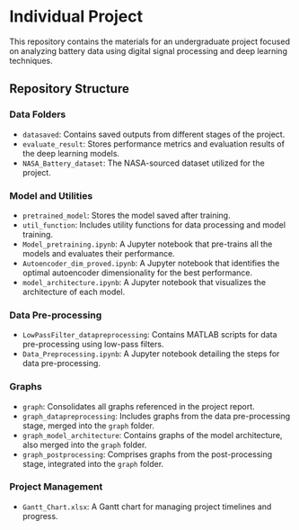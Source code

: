 # Individual Project

This repository contains the materials for an undergraduate project focused on analyzing battery data using digital signal processing and deep learning techniques.

## Repository Structure

### Data Folders
- `datasaved`: Contains saved outputs from different stages of the project.
- `evaluate_result`: Stores performance metrics and evaluation results of the deep learning models.
- `NASA_Battery_dataset`: The NASA-sourced dataset utilized for the project.

### Model and Utilities
- `pretrained_model`: Stores the model saved after training.
- `util_function`: Includes utility functions for data processing and model training.
- `Model_pretraining.ipynb`: A Jupyter notebook that pre-trains all the models and evaluates their performance.
- `Autoencoder_dim_proved.ipynb`: A Jupyter notebook that identifies the optimal autoencoder dimensionality for the best performance.
- `model_architecture.ipynb`: A Jupyter notebook that visualizes the architecture of each model.

### Data Pre-processing
- `LowPassFilter_datapreprocessing`: Contains MATLAB scripts for data pre-processing using low-pass filters.
- `Data_Preprocessing.ipynb`: A Jupyter notebook detailing the steps for data pre-processing.

### Graphs
- `graph`: Consolidates all graphs referenced in the project report.
- `graph_datapreprocessing`: Includes graphs from the data pre-processing stage, merged into the `graph` folder.
- `graph_model_architecture`: Contains graphs of the model architecture, also merged into the `graph` folder.
- `graph_postprocessing`: Comprises graphs from the post-processing stage, integrated into the `graph` folder.

### Project Management
- `Gantt_Chart.xlsx`: A Gantt chart for managing project timelines and progress.
